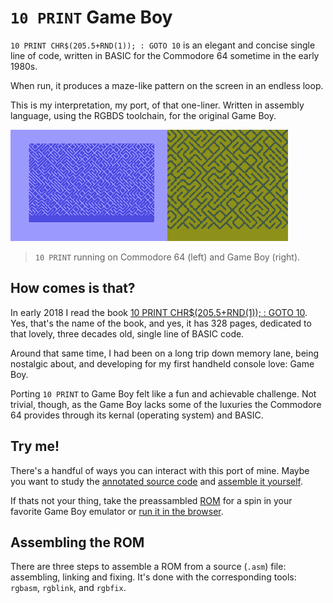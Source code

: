 `10 PRINT` Game Boy
===================

`10 PRINT CHR$(205.5+RND(1)); : GOTO 10` is an elegant and concise single line
of code, written in BASIC for the Commodore 64 sometime in the early 1980s.

When run, it produces a maze-like pattern on the screen in an endless loop.

This is my interpretation, my port, of that one-liner. Written in assembly
language, using the RGBDS toolchain, for the original Game Boy.

![](./docs/10-print.gif)

> `10 PRINT` running on Commodore 64 (left) and Game Boy (right).

How comes is that?
------------------

In early 2018 I read the book [10 PRINT CHR$(205.5+RND(1)); : GOTO 10][10]. Yes,
that's the name of the book, and yes, it has 328 pages, dedicated to that
lovely, three decades old, single line of BASIC code.

Around that same time, I had been on a long trip down memory lane, being
nostalgic about, and developing for my first handheld console love: Game Boy.

Porting `10 PRINT` to Game Boy felt like a fun and achievable challenge. Not
trivial, though, as the Game Boy lacks some of the luxuries the Commodore 64
provides through its kernal (operating system) and BASIC.

Try me!
-------

There's a handful of ways you can interact with this port of mine. Maybe you
want to study the [annotated source code][src] and [assemble it yourself][asm].

If thats not your thing, take the preassambled [ROM][rom] for a spin in your
favorite Game Boy emulator or [run it in the browser][browser].

Assembling the ROM
------------------

There are three steps to assemble a ROM from a source (`.asm`) file:
assembling, linking and fixing. It's done with the corresponding tools:
`rgbasm`, `rgblink`, and `rgbfix`.

[n2t]: http://nand2tetris.org
[book]: http://nand2tetris.org/book.php
[gbmanual]: https://ia801906.us.archive.org/19/items/GameBoyProgManVer1.1/GameBoyProgManVer1.1.pdf
[rgbds]: https://www.mankier.com/7/rgbds
[e65]: https://skilldrick.github.io/easy6502/
[src]: ./docs/pretty-source.md
[rom]: ./na.gb
[10]: http://10print.org
[asm]: #assembling-the-rom
[browser]: #not-available
